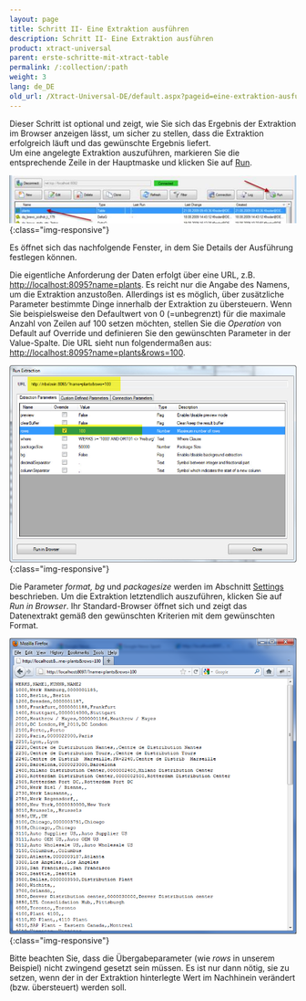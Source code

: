 ```yaml
---
layout: page
title: Schritt II- Eine Extraktion ausführen
description: Schritt II- Eine Extraktion ausführen
product: xtract-universal
parent: erste-schritte-mit-xtract-table
permalink: /:collection/:path
weight: 3
lang: de_DE
old_url: /Xtract-Universal-DE/default.aspx?pageid=eine-extraktion-ausfuehren
---
```


Dieser Schritt ist optional und zeigt, wie Sie sich das Ergebnis der Extraktion im Browser anzeigen lässt, um sicher zu stellen, dass die Extraktion erfolgreich läuft und das gewünschte Ergebnis liefert. <br> 
Um eine angelegte Extraktion auszuführen, markieren Sie die entsprechende Zeile in der Hauptmaske und klicken Sie auf [Run]().

![Execute-Table-Extraction](/img/content/Execute-Table-Extraction.png){:class="img-responsive"}

Es öffnet sich das nachfolgende Fenster, in dem Sie Details der Ausführung festlegen können.

Die eigentliche Anforderung der Daten erfolgt über eine URL, z.B. [http://localhost:8095?name=plants](). Es reicht nur die Angabe des Namens, um die Extraktion anzustoßen. Allerdings ist es möglich, über zusätzliche Parameter bestimmte Dinge innerhalb der Extraktion zu übersteuern. Wenn Sie beispielsweise den Defaultwert von 0 (=unbegrenzt) für die maximale Anzahl von Zeilen auf 100 setzen möchten, stellen Sie die *Operation* von Default auf Override und definieren Sie den gewünschten Parameter in der Value-Spalte. Die URL sieht nun folgendermaßen aus: [http://localhost:8095?name=plants&rows=100]().

![Run-Table-Extraction-Plants](/img/content/Run-Table-Extraction-Plants.jpg){:class="img-responsive"}

Die Parameter *format, bg* und *packagesize* werden im Abschnitt [Settings]() beschrieben. Um die Extraktion letztendlich auszuführen, klicken Sie auf *Run in Browser*. Ihr Standard-Browser öffnet sich und zeigt das Datenextrakt gemäß den gewünschten Kriterien mit dem gewünschten Format.

![Table-Extraction-Browser-Result](/img/content/Table-Extraction-Browser-Result.png){:class="img-responsive"}

Bitte beachten Sie, dass die Übergabeparameter (wie *rows* in unserem Beispiel) nicht zwingend gesetzt sein müssen. Es ist nur dann nötig, sie zu setzen, wenn der in der Extraktion hinterlegte Wert im Nachhinein verändert (bzw. übersteuert) werden soll.